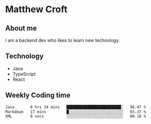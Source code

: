 # Matthew Croft

## About me
I am a backend dev who likes to learn new technology. 

## Technology
- Java
- TypeScript
- React

## Weekly Coding time
<!--START_SECTION:waka-->

```txt
Java       8 hrs 24 mins   ████████████████████████░   96.47 %
Markdown   17 mins         █░░░░░░░░░░░░░░░░░░░░░░░░   03.37 %
XML        0 secs          ░░░░░░░░░░░░░░░░░░░░░░░░░   00.16 %
```

<!--END_SECTION:waka-->
